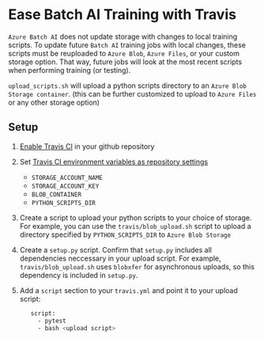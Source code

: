 # Ease Batch AI Training with Travis

`Azure Batch AI` does not update storage with changes to local training scripts.
 To update future `Batch AI` training jobs with local changes, these scripts
  must be reuploaded to `Azure Blob`, `Azure Files`, or your custom storage
   option. That way, future jobs will look at the most recent scripts when
    performing training (or testing).

`upload_scripts.sh` will upload a python scripts directory to an
  `Azure Blob Storage container`. (this can be further customized to upload to
   `Azure Files` or any other storage option)

## Setup

1. [Enable Travis CI](https://docs.travis-ci.com/user/getting-started/#to-get-started-with-travis-ci) in your github repository
2. Set [Travis CI environment variables as repository settings](https://docs.travis-ci.com/user/environment-variables/#defining-variables-in-repository-settings)
    * `STORAGE_ACCOUNT_NAME`
    * `STORAGE_ACCOUNT_KEY`
    * `BLOB_CONTAINER`
    * `PYTHON_SCRIPTS_DIR`
3. Create a script to upload your python scripts to your choice of storage. For example, you can use the `travis/blob_upload.sh` script to upload a directory specified by `PYTHON_SCRIPTS_DIR` to `Azure Blob Storage`
4. Create a `setup.py` script. Confirm that `setup.py` includes all dependencies neccessary in your upload script. For example, `travis/blob_upload.sh` uses `blobxfer` for asynchronous uploads, so this dependency is included in `setup.py`.
5. Add a `script` section to your `travis.yml` and point it to your upload script:

   ```sh
      script:
        - pytest
        - bash <upload script>
   ```
